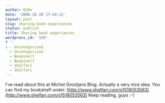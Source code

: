 ```yaml
---
author: BjRo
date: '2008-10-28 17:54:12'
layout: post
slug: sharing-book-experiences
status: publish
title: Sharing book experiences
wordpress_id: '159'
? ''
: - Uncategorized
  - Uncategorized
  - Bookshelf
  - Bookshelf
  - Shelfari
  - Shelfari
---
```


I've read about this at Michel Grootjans Blog. Actually a very nice
idea. You can find my bookshelf under:
[http://www.shelfari.com/o1518053563](http://www.shelfari.com/o1518053563)
Keep reading, guys :-)
